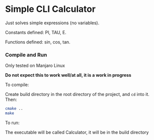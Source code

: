 # Simple CLI Calculator

Just solves simple expressions (no variables).

Constants defined: PI, TAU, E.

Functions defined: sin, cos, tan.

### Compile and Run

Only tested on Manjaro Linux

**Do not expect this to work well/at all, it is a work in progress**

To compile:

Create build directory in the root directory of the project, and `cd` into it. Then:
```bash
cmake ..
make
```

To run:

The executable will be called Calculator, it will be in the build directory
